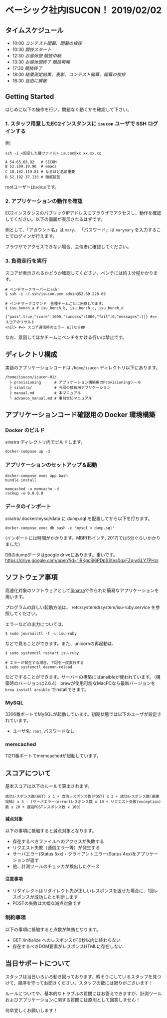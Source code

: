 # ベーシック社内ISUCON！ 2019/02/02

## タイムスケジュール

- 10:00 *コンテスト開幕、開幕の挨拶*
- 10:30 *競技スタート*
- 12:30 *お昼休憩 競技中断*
- 13:30 *お昼休憩終了 競技再開*
- 17:30 *競技終了*
- 18:00 *結果測定結果、表彰、コンテスト開幕、開幕の挨拶*
- 18:30 *自由に解散*


## Getting Started

はじめに以下の操作を行い、問題なく動くかを確認して下さい。

### 1. スタッフ用意したEC2インスタンスに `isucon` ユーザで SSH ログインする

例:

```
ssh -i <設定した鍵ファイル> isucon@xx.xx.xx.xx

A 54.65.65.92   # SECOM
B 52.199.19.96  # emacs
C 18.182.119.81 # なるほど名前重要
D 52.192.37.133 # 鎖威祖苦
```

rootユーザーは`admin`です。

### 2. アプリケーションの動作を確認

EC2インスタンスのパブリックIPアドレスにブラウザでアクセスし、動作を確認してください。以下の画面が表示されるはずです。

例として、「アカウント名」は `mary`、 「パスワード」は `marymary` を入力することでログインが行えます。

ブラウザでアクセスできない場合、主催者に確認してください。

### 3. 負荷走行を実行

スコアが表示されるかどうか確認してください。ベンチには約１分程かかります。

```
# ベンチマークサーバーにssh！
$ ssh -i ~/.ssh/isucon.pem admin@52.69.228.69

# ベンチマークコマンド　各種チームごとに用意してます。
$ isu_bench_a # isu_bench_b, isu_bench_c, isu_bench_d

{"pass":true,"score":1000,"success":1000,"fail":0,"messages":[]} #=> スコアのリザルト
<nil> #=> スコア通信時のエラー nilならOK
```

なお、意図してほかチームにベンチをかける行いは禁止です。

## ディレクトリ構成

実装のアプリケーションコードは `/home/isucon` ディレクトリ以下にあります。

```
/home/isucon/isucon-01/
  ├ provisioning      # アプリケーション構築用のProvisioningツール
  ├ sinatra/          # 今回の競技用アプリケーション
  ├ manual.md         # 本マニュアル
  └ advance_manual.md # 事前告知マニュアル
```



## アプリケーションコード確認用の Docker 環境構築

### Docker のビルド
sinatra ディレクトリ内でビルドします。
```
docker-compose up -d
```

### アプリケーションのセットアップ＆起動
```
docker-compose exec app bash
bundle install

memcached -u memcache -d
rackup -o 0.0.0.0
```

### データのインポート
sinatra/.docker/mysql/data に dump.sql を配置してから以下を打ちます。
```
docker-compose exec db bash -c 'mysql < dump.sql'
```
(インポートには時間がかかります。MBP(15インチ, 2017)では5分ぐらいかかりました)

DBのdumpデータはgoogle driveにあります。重いです。
https://drive.google.com/open?id=1iRKgcSl6PDpSStea0qxFZqjwSLY7PHzr



## ソフトウェア事項

高速化対象のソフトウェアとして[Sinatra](http://sinatrarb.com/)で作られた簡易なアプリケーションを用います。

プログラムの詳しい起動方法は、 /etc/systemd/system/isu-ruby.service を参照してください。

エラーなどの出力については、

```
$ sudo journalctl -f -u isu-ruby
```

などで見ることができます。また、unicornの再起動は、

```
$ sudo systemctl restart isu-ruby

# エラーが発生する場合、下記を一度実行する
$ sudo systemctl daemon-reload
```

などですることができます。サーバーの構築にはansibleが使われています。（構築時のバージョンは2.6.4）
brewが使用可能なMacPCなら最新バージョンを `brew install ansible` でinstallできます。

### MySQL

3306番ポートでMySQLが起動しています。初期状態では以下のユーザが設定されています。

  * ユーザ名: `root`, パスワードなし

### memcached

11211番ポートでmemcachedが起動しています。


## スコアについて

基本スコアは以下のルールで算出されます。

```
成功レスポンス数(GET) x 1 + 成功レスポンス数(POST) x 2 + 成功レスポンス数(画像投稿) x 5 - (サーバエラー(error)レスポンス数 x 10 + リクエスト失敗(exception)数 x 20 + 遅延POSTレスポンス数 x 100)
```

#### 減点対象

以下の事項に抵触すると減点対象となります。

  * 存在するべきファイルへのアクセスが失敗する
  * リクエスト失敗（通信エラー等）が発生する
  * サーバエラー(Status 5xx)・クライアントエラー(Status 4xx)をアプリケーションが返す
  * 他、計測ツールのチェッカが検出したケース

#### 注意事項

  * リダイレクトはリダイレクト先が正しいレスポンスを返せた場合に、1回レスポンスが成功したと判断します
  * POSTの失敗は大幅な減点対象です

### 制約事項

以下の事項に抵触すると点数が無効となります。

  * GET /initialize へのレスポンスが10秒以内に終わらない
  * 存在するべきDOM要素がレスポンスHTMLに存在しない

## 当日サポートについて

スタッフは当日いろいろ動き回っております。暇そうにしているスタッフを見つけて、順序を守ってお聞きください。スタッフの数には限りがございます！

ルールについてや、基本的なトラブルの質問にはお答えできますが、計測ツールおよびアプリケーションに関する質問には原則として回答しません！

何卒宜しくお願いします！
